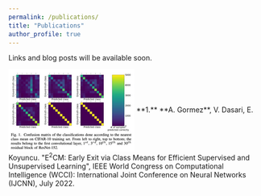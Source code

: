 ```yaml
---
permalink: /publications/
title: "Publications"
author_profile: true
---
```


Links and blog posts will be available soon.

<div>
  <img style="vertical-align:middle" src="/assets/publications/e2cmfig.png" alt="">
  <span style="">**1.** **A. Gormez**, V. Dasari, E. Koyuncu. "E<sup>2</sup>CM: Early Exit via Class Means for Efficient Supervised and Unsupervised Learning", IEEE World Congress on Computational Intelligence (WCCI): International Joint Conference on Neural Networks (IJCNN), July 2022.</span>
</div>